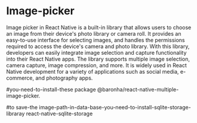 # Image-picker
Image picker in React Native is a built-in library that allows users to choose an image from their device's photo library or camera roll. 
It provides an easy-to-use interface for selecting images, and handles the permissions required to access the device's camera and photo library.
With this library, developers can easily integrate image selection and capture functionality into their React Native apps. 
The library supports multiple image selection, camera capture, image compression, and more. 
It is widely used in React Native development for a variety of applications such as social media, e-commerce, and photography apps.


#you-need-to-install-these package
@baronha/react-native-multiple-image-picker.

#to save-the image-path-in-data-base-you-need-to-install-sqlite-storage-libraray
react-native-sqlite-storage
